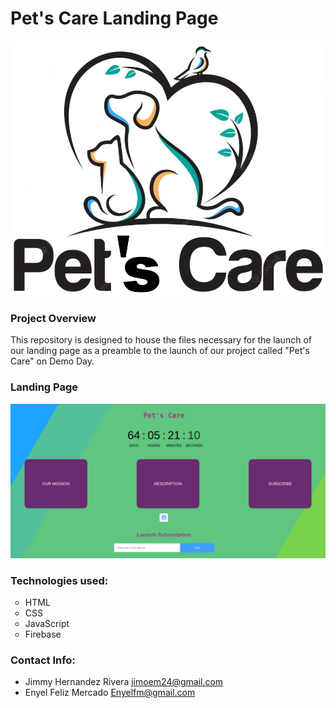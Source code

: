 # Pet's Care Landing Page

<p align="center">
    <img width="550" src="https://github.com/JimmyHernandez/landing_pagePC/blob/main/image/PetsCareLogo.png" alt="Alt Text" alt="Material Bread logo">
</p>

### Project Overview

This repository is designed to house the files necessary for the launch of our landing page as a preamble to the launch of our project called "Pet's Care" on Demo Day.

### Landing Page

<a href="https://landingpage-a744a.web.app/"><img src="https://github.com/JimmyHernandez/landing_pagePC/blob/main/image/Screenshot%20from%202023-09-13%2014-38-54.png" alt="LandingPage" style="width:400;"></a>

### Technologies used:

<ul style="list-style-type:circle;">
   <li>HTML</li>
   <li>CSS</li>
   <li>JavaScript</li>
   <li>Firebase</li>
</ul>

### Contact Info:

- Jimmy Hernandez Rivera <jimoem24@gmail.com>
- Enyel Feliz Mercado <Enyelfm@gmail.com>
